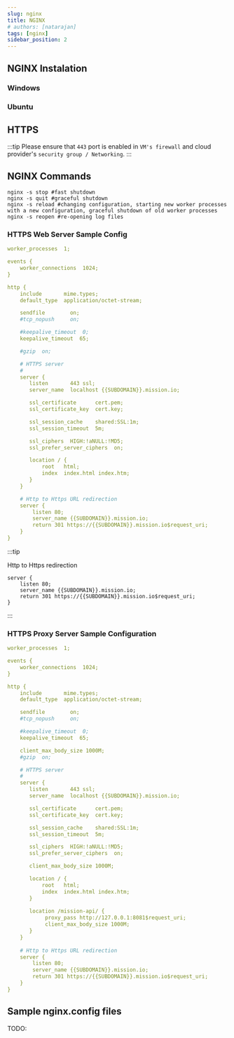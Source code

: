 ```yaml
---
slug: nginx
title: NGINX
# authors: [natarajan]
tags: [nginx]
sidebar_position: 2
---
```


## NGINX Instalation

### Windows

### Ubuntu

## HTTPS
:::tip
Please ensure that `443` port is enabled in `VM's firewall` and cloud provider's `security group / Networking`. 
:::

## NGINX Commands

```shell
nginx -s stop #fast shutdown
nginx -s quit #graceful shutdown
nginx -s reload #changing configuration, starting new worker processes with a new configuration, graceful shutdown of old worker processes
nginx -s reopen #re-opening log files
```

### HTTPS Web Server Sample Config

```yml title="nginx.conf"
worker_processes  1;

events {
    worker_connections  1024;
}

http {
    include       mime.types;
    default_type  application/octet-stream;

    sendfile        on;
    #tcp_nopush     on;

    #keepalive_timeout  0;
    keepalive_timeout  65;

    #gzip  on;

    # HTTPS server
    #
    server {
       listen       443 ssl;
       server_name  localhost {{SUBDOMAIN}}.mission.io;

       ssl_certificate      cert.pem;
       ssl_certificate_key  cert.key;

       ssl_session_cache    shared:SSL:1m;
       ssl_session_timeout  5m;

       ssl_ciphers  HIGH:!aNULL:!MD5;
       ssl_prefer_server_ciphers  on;

       location / {
           root   html;
           index  index.html index.htm;
       }
    }

    # Http to Https URL redirection
    server {
        listen 80;
        server_name {{SUBDOMAIN}}.mission.io;
        return 301 https://{{SUBDOMAIN}}.mission.io$request_uri;
    }
}
```
:::tip

Http to Https redirection

    server {
        listen 80;
        server_name {{SUBDOMAIN}}.mission.io;
        return 301 https://{{SUBDOMAIN}}.mission.io$request_uri;
    }
:::


### HTTPS Proxy Server Sample Configuration

```yml title="nginx.conf"
worker_processes  1;

events {
    worker_connections  1024;
}

http {
    include       mime.types;
    default_type  application/octet-stream;

    sendfile        on;
    #tcp_nopush     on;

    #keepalive_timeout  0;
    keepalive_timeout  65;

    client_max_body_size 1000M;
    #gzip  on;

    # HTTPS server
    #
    server {
       listen       443 ssl;
       server_name  localhost {{SUBDOMAIN}}.mission.io;

       ssl_certificate      cert.pem;
       ssl_certificate_key  cert.key;

       ssl_session_cache    shared:SSL:1m;
       ssl_session_timeout  5m;

       ssl_ciphers  HIGH:!aNULL:!MD5;
       ssl_prefer_server_ciphers  on;

       client_max_body_size 1000M;

       location / {
           root   html;
           index  index.html index.htm;
       }
       
       location /mission-api/ {
            proxy_pass http://127.0.0.1:8081$request_uri;
            client_max_body_size 1000M;
       }
    }
    
    # Http to Https URL redirection
    server {
        listen 80;
        server_name {{SUBDOMAIN}}.mission.io;
        return 301 https://{{SUBDOMAIN}}.mission.io$request_uri;
    }
}
```

## Sample nginx.config files

TODO:

